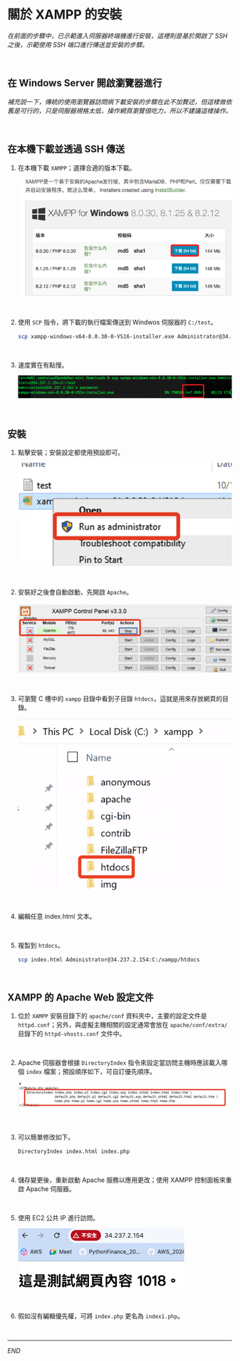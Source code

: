 # 關於 XAMPP 的安裝

_在前面的步驟中，已示範進入伺服器終端機進行安裝，這裡則是基於開啟了 SSH 之後，示範使用 SSH 端口進行傳送並安裝的步驟。_

<br>

## 在 Windows Server 開啟瀏覽器進行

_補充説一下，傳統的使用瀏覽器訪問病下載安裝的步驟在此不加贅述，但這樣做依舊是可行的，只是伺服器規格太低，操作網頁瀏覽很吃力，所以不建議這樣操作。_

<br>

## 在本機下載並透過 SSH 傳送

1. 在本機下載 `XAMPP`；選擇合適的版本下載。

    ![](images/img_14.png)

<br>

2. 使用 `SCP` 指令，將下載的執行檔案傳送到 Windwos 伺服器的 `C:/test`。

    ```bash
    scp xampp-windows-x64-8.0.30-0-VS16-installer.exe Administrator@34.237.2.154:C:/test
    ```

<br>

3. 速度實在有點慢。

    ![](images/img_53.png)

<br>

## 安裝

1. 點擊安裝；安裝設定都使用預設即可。

    ![](images/img_54.png)

<br>

2. 安裝好之後會自動啟動，先開啟 `Apache`。

    ![](images/img_08.png)

<br>

3. 可瀏覽 C 槽中的 `xampp` 目錄中看到子目錄 `htdocs`，這就是用來存放網頁的目錄。

    ![](images/img_15.png)

<br>

4. 編輯任意 index.html 文本。

<br>

5. 複製到 `htdocs`。

    ```bash
    scp index.html Administrator@34.237.2.154:C:/xampp/htdocs
    ```

<br>

## XAMPP 的 Apache Web 設定文件

1. 位於 `XAMPP` 安裝目錄下的 `apache/conf` 資料夾中，主要的設定文件是 `httpd.conf`；另外，與虛擬主機相關的設定通常會放在 `apache/conf/extra/` 目錄下的 `httpd-vhosts.conf` 文件中。

<br>

2. Apache 伺服器會根據 `DirectoryIndex` 指令來設定當訪問主機時應該載入哪個 `index` 檔案；預設順序如下，可自訂優先順序。

    ![](images/img_55.png)

<br>

3. 可以簡單修改如下。

    ```bash
    DirectoryIndex index.html index.php
    ```

<br>

4. 儲存變更後，重新啟動 Apache 服務以應用更改；使用 XAMPP 控制面板來重啟 Apache 伺服器。

<br>

5. 使用 EC2 公共 IP 進行訪問。

    ![](images/img_56.png)

<br>

6. 假如沒有編輯優先權，可將 `index.php` 更名為 `index1.php`。

<br>

___

_END_